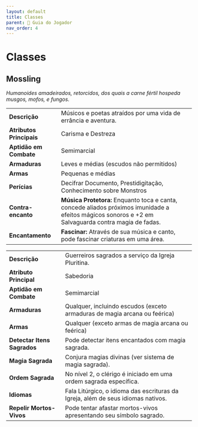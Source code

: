 ```yaml
---
layout: default
title: Classes
parent: 🧭 Guia do Jogador
nav_order: 4
---
```


# Classes

## Mossling 
*Humanoides amadeirados, retorcidos, dos quais a carne fértil hospeda musgos, mofos, e fungos.*

| | |
| :---------------- | :----------------------------------------------------------------------- |
| **Descrição** | Músicos e poetas atraídos por uma vida de errância e aventura. |
| **Atributos Principais** | Carisma e Destreza |
| **Aptidão em Combate** | Semimarcial |
| **Armaduras** | Leves e médias (escudos não permitidos) |
| **Armas** | Pequenas e médias |
| **Perícias** | Decifrar Documento, Prestidigitação, Conhecimento sobre Monstros |
| **Contra-encanto** | **Música Protetora:** Enquanto toca e canta, concede aliados próximos imunidade a efeitos mágicos sonoros e +2 em Salvaguarda contra magia de fadas. |
| **Encantamento** | **Fascinar:** Através de sua música e canto, pode fascinar criaturas em uma área. |

| | |
| :---------------- | :----------------------------------------------------------------------- |
| **Descrição** | Guerreiros sagrados a serviço da Igreja Pluritina. |
| **Atributo Principal** | Sabedoria |
| **Aptidão em Combate** | Semimarcial |
| **Armaduras** | Qualquer, incluindo escudos (exceto armaduras de magia arcana ou feérica) |
| **Armas** | Qualquer (exceto armas de magia arcana ou feérica) |
| **Detectar Itens Sagrados** | Pode detectar itens encantados com magia sagrada. |
| **Magia Sagrada** | Conjura magias divinas (ver sistema de magia sagrada). |
| **Ordem Sagrada** | No nível 2, o clérigo é iniciado em uma ordem sagrada específica. |
| **Idiomas** | Fala Litúrgico, o idioma das escrituras da Igreja, além de seus idiomas nativos. |
| **Repelir Mortos-Vivos** | Pode tentar afastar mortos-vivos apresentando seu símbolo sagrado. |
